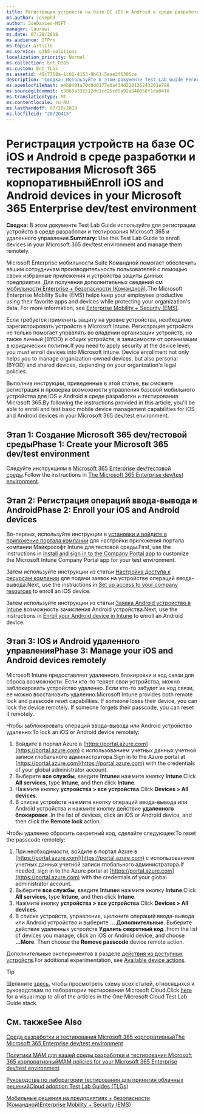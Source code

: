 ```yaml
---
title: Регистрация устройств на базе ОС iOS и Android в среде разработки и тестирования Microsoft 365 корпоративный
ms.author: josephd
author: JoeDavies-MSFT
manager: laurawi
ms.date: 07/20/2018
ms.audience: ITPro
ms.topic: article
ms.service: o365-solutions
localization_priority: Normal
ms.collection: Ent_O365
ms.custom: Ent_TLGs
ms.assetid: 49c7758a-1c01-4153-9b63-5eae3f6305ce
description: 'Сводка: Используйте в этом документе Test Lab Guide Регистрация устройств в среде разработки и тестирования Microsoft 365 и удаленного управления.'
ms.openlocfilehash: e4b8491a70d0d0177e0a434d228136243201e788
ms.sourcegitcommit: c3869a332512dd1cc25cd5a92a340050f1da0418
ms.translationtype: MT
ms.contentlocale: ru-RU
ms.lasthandoff: 07/20/2018
ms.locfileid: "20720415"
---
```

# <a name="enroll-ios-and-android-devices-in-your-microsoft-365-enterprise-devtest-environment"></a><span data-ttu-id="066e1-103">Регистрация устройств на базе ОС iOS и Android в среде разработки и тестирования Microsoft 365 корпоративный</span><span class="sxs-lookup"><span data-stu-id="066e1-103">Enroll iOS and Android devices in your Microsoft 365 Enterprise dev/test environment</span></span>

 <span data-ttu-id="066e1-104">**Сводка:** В этом документе Test Lab Guide используйте для регистрации устройств в среде разработки и тестирования Microsoft 365 и удаленного управления.</span><span class="sxs-lookup"><span data-stu-id="066e1-104">**Summary:** Use this Test Lab Guide to enroll devices in your Microsoft 365 dev/test environment and manage them remotely.</span></span>
  
<span data-ttu-id="066e1-p101">Microsoft Enterprise мобильности Suite Командной помогает обеспечить вашим сотрудникам производительность пользователей с помощью своих избранные приложения и устройства защиты данных предприятия. Для получения дополнительных сведений см [мобильности Enterprise + безопасности (Командной)](https://www.microsoft.com/cloud-platform/enterprise-mobility-security).</span><span class="sxs-lookup"><span data-stu-id="066e1-p101">The Microsoft Enterprise Mobility Suite (EMS) helps keep your employees productive using their favorite apps and devices while protecting your organization's data. For more information, see [Enterprise Mobility + Security (EMS)](https://www.microsoft.com/cloud-platform/enterprise-mobility-security).</span></span>
  
<span data-ttu-id="066e1-p102">Если требуется применить защиту на уровне устройства, необходимо зарегистрировать устройств в Microsoft Intune. Регистрация устройств не только помогает управлять во владении организации устройств, но также личный (BYOD) и общих устройств, в зависимости от организации в юридических политик.</span><span class="sxs-lookup"><span data-stu-id="066e1-p102">If you need to apply security at the device level, you must enroll devices into Microsoft Intune. Device enrollment not only helps you to manage organization-owned devices, but also personal (BYOD) and shared devices, depending on your organization's legal policies.</span></span>
  
<span data-ttu-id="066e1-109">Выполнив инструкции, приведенные в этой статье, вы сможете регистрация и проверка возможности управления базовой мобильного устройства для iOS и Android в среде разработки и тестирования Microsoft 365.</span><span class="sxs-lookup"><span data-stu-id="066e1-109">By following the instructions provided in this article, you'll be able to enroll and test basic mobile device management capabilities for iOS and Android devices in your Microsoft 365 dev/test environment.</span></span>
  
## <a name="phase-1-create-your-microsoft-365-devtest-environment"></a><span data-ttu-id="066e1-110">Этап 1: Создание Microsoft 365 dev/тестовой среды</span><span class="sxs-lookup"><span data-stu-id="066e1-110">Phase 1: Create your Microsoft 365 dev/test environment</span></span>

<span data-ttu-id="066e1-111">Следуйте инструкциям в [Microsoft 365 Enterprise dev/тестовой среды](the-microsoft-365-enterprise-dev-test-environment.md).</span><span class="sxs-lookup"><span data-stu-id="066e1-111">Follow the instructions in [The Microsoft 365 Enterprise dev/test environment](the-microsoft-365-enterprise-dev-test-environment.md).</span></span>
  
## <a name="phase-2-enroll-your-ios-and-android-devices"></a><span data-ttu-id="066e1-112">Этап 2: Регистрация операций ввода-вывода и Android</span><span class="sxs-lookup"><span data-stu-id="066e1-112">Phase 2: Enroll your iOS and Android devices</span></span>

<span data-ttu-id="066e1-113">Во-первых, используйте инструкции в [установки и войдите в приложение портала компании](https://docs.microsoft.com/intune-user-help/install-and-sign-in-to-the-intune-company-portal-app-ios) для настройки приложения портала компании Майкрософт Intune для тестовой среды.</span><span class="sxs-lookup"><span data-stu-id="066e1-113">First, use the instructions in [Install and sign in to the Company Portal app](https://docs.microsoft.com/intune-user-help/install-and-sign-in-to-the-intune-company-portal-app-ios) to customize the Microsoft Intune Company Portal app for your test environment.</span></span>

<span data-ttu-id="066e1-114">Затем используйте инструкции из статьи [Настройка доступа к ресурсам компании](https://docs.microsoft.com/intune-user-help/enroll-your-device-in-intune-ios) для подачи заявок на устройстве операций ввода-вывода.</span><span class="sxs-lookup"><span data-stu-id="066e1-114">Next, use the instructions in [Set up access to your company resources](https://docs.microsoft.com/intune-user-help/enroll-your-device-in-intune-ios) to enroll an iOS device.</span></span>

<span data-ttu-id="066e1-115">Затем используйте инструкции из статьи [Заявка Android устройство в Intune](https://docs.microsoft.com/intune-user-help/enroll-your-device-in-intune-android) возможность зачисления Android устройства.</span><span class="sxs-lookup"><span data-stu-id="066e1-115">Next, use the instructions in [Enroll your Android device in Intune](https://docs.microsoft.com/intune-user-help/enroll-your-device-in-intune-android) to enroll an Android device.</span></span>

## <a name="phase-3-manage-your-ios-and-android-devices-remotely"></a><span data-ttu-id="066e1-116">Этап 3: IOS и Android удаленного управления</span><span class="sxs-lookup"><span data-stu-id="066e1-116">Phase 3: Manage your iOS and Android devices remotely</span></span>

<span data-ttu-id="066e1-p103">Microsoft Intune предоставляет удаленного блокировки и код связи для сброса возможности. Если кто-то теряет свои устройства, можно заблокировать устройство удаленно. Если кто-то забудет их код связи, ее можно восстановить удаленно.</span><span class="sxs-lookup"><span data-stu-id="066e1-p103">Microsoft Intune provides both remote lock and passcode reset capabilities. If someone loses their device, you can lock the device remotely. If someone forgets their passcode, you can reset it remotely.</span></span>
  
<span data-ttu-id="066e1-120">Чтобы заблокировать операций ввода-вывода или Android устройство удаленно:</span><span class="sxs-lookup"><span data-stu-id="066e1-120">To lock an iOS or Android device remotely:</span></span>

1. <span data-ttu-id="066e1-121">Войдите в портал Azure в [https://portal.azure.com](https://portal.azure.com) с использованием учетных данных учетной записи глобального администратора.</span><span class="sxs-lookup"><span data-stu-id="066e1-121">Sign in to the Azure portal at [https://portal.azure.com](https://portal.azure.com) with the credentials of your global administrator account.</span></span>
2. <span data-ttu-id="066e1-122">Выберите **все службы**, введите **Intune**и нажмите кнопку **Intune**.</span><span class="sxs-lookup"><span data-stu-id="066e1-122">Click **All services**, type **Intune**, and then click **Intune**.</span></span>
3. <span data-ttu-id="066e1-123">Нажмите кнопку **устройства > все устройства**.</span><span class="sxs-lookup"><span data-stu-id="066e1-123">Click **Devices > All devices**.</span></span>
4. <span data-ttu-id="066e1-124">В списке устройств нажмите кнопку операций ввода-вывода или Android устройства и нажмите кнопку действие **удаленного блокировки** .</span><span class="sxs-lookup"><span data-stu-id="066e1-124">In the list of devices, click an iOS or Android device, and then click the **Remote lock** action.</span></span>

    
<span data-ttu-id="066e1-125">Чтобы удаленно сбросить секретный код, сделайте следующее:</span><span class="sxs-lookup"><span data-stu-id="066e1-125">To reset the passcode remotely:</span></span>

1. <span data-ttu-id="066e1-126">При необходимости, войдите в портал Azure в [https://portal.azure.com](https://portal.azure.com) с использованием учетных данных учетной записи глобального администратора.</span><span class="sxs-lookup"><span data-stu-id="066e1-126">If needed, sign in to the Azure portal at [https://portal.azure.com](https://portal.azure.com) with the credentials of your global administrator account.</span></span>
2. <span data-ttu-id="066e1-127">Выберите **все службы**, введите **Intune**и нажмите кнопку **Intune**.</span><span class="sxs-lookup"><span data-stu-id="066e1-127">Click **All services**, type **Intune**, and then click **Intune**.</span></span>
3. <span data-ttu-id="066e1-128">Нажмите кнопку **устройства > все устройства**.</span><span class="sxs-lookup"><span data-stu-id="066e1-128">Click **Devices > All devices**.</span></span>
4. <span data-ttu-id="066e1-p104">В списке устройств, управление, щелкните операций ввода-вывода или Android устройство и выберите **... Дополнительные**. Выберите действие удаленных устройств **Удалить секретный код** .</span><span class="sxs-lookup"><span data-stu-id="066e1-p104">From the list of devices you manage, click an iOS or Android device, and choose **...More**. Then choose the **Remove passcode** device remote action.</span></span>

<span data-ttu-id="066e1-131">Дополнительные экспериментов в разделе [действия из доступных устройств](https://docs.microsoft.com/intune/device-management#available-device-actions).</span><span class="sxs-lookup"><span data-stu-id="066e1-131">For additional experimentation, see [Available device actions](https://docs.microsoft.com/intune/device-management#available-device-actions).</span></span>

    

> [!TIP]
> <span data-ttu-id="066e1-132">Щелкните [здесь](http://aka.ms/catlgstack), чтобы просмотреть схему всех статей, относящихся к руководствам по лаборатории тестирования Microsoft Cloud.</span><span class="sxs-lookup"><span data-stu-id="066e1-132">Click [here](http://aka.ms/catlgstack) for a visual map to all of the articles in the One Microsoft Cloud Test Lab Guide stack.</span></span>
  
## <a name="see-also"></a><span data-ttu-id="066e1-133">См. также</span><span class="sxs-lookup"><span data-stu-id="066e1-133">See Also</span></span>

[<span data-ttu-id="066e1-134">Среда разработки и тестирования Microsoft 365 корпоративный</span><span class="sxs-lookup"><span data-stu-id="066e1-134">The Microsoft 365 Enterprise dev/test environment</span></span>](the-microsoft-365-enterprise-dev-test-environment.md)
  
[<span data-ttu-id="066e1-135">Политики MAM для вашей среды разработки и тестирования Microsoft 365 корпоративный</span><span class="sxs-lookup"><span data-stu-id="066e1-135">MAM policies for your Microsoft 365 Enterprise dev/test environment</span></span>](mam-policies-for-your-microsoft-365-enterprise-dev-test-environment.md)
  
[<span data-ttu-id="066e1-136">Руководства по лаборатории тестирования для принятия облачных решений</span><span class="sxs-lookup"><span data-stu-id="066e1-136">Cloud adoption Test Lab Guides (TLGs)</span></span>](cloud-adoption-test-lab-guides-tlgs.md)

[<span data-ttu-id="066e1-137">Мобильные решения на предприятиях + безопасности (Командной)</span><span class="sxs-lookup"><span data-stu-id="066e1-137">Enterprise Mobility + Security (EMS)</span></span>](https://www.microsoft.com/cloud-platform/enterprise-mobility-security)


